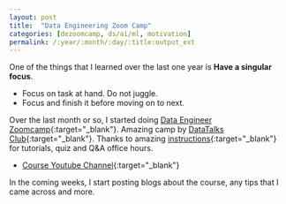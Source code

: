 ```yaml
---
layout: post
title:  "Data Engineering Zoom Camp"
categories: [dezoomcamp, ds/ai/ml, motivation]
permalink: /:year/:month/:day/:title:output_ext
---
```

One of the things that I learned over the last one year is **Have a singular focus**. 
- Focus on task at hand. Do not juggle. 
- Focus and finish it before moving on to next.

Over the last month or so, I started doing [Data Engineer Zoomcamp](https://github.com/DataTalksClub/data-engineering-zoomcamp){:target="_blank"}. Amazing camp by [DataTalks Club](https://www.youtube.com/c/DataTalksClub){:target="_blank"}. Thanks to amazing [instructions](https://github.com/DataTalksClub/data-engineering-zoomcamp#instructors){:target="_blank"} for tutorials, quiz and Q&A office hours.

- [Course Youtube Channel](https://www.youtube.com/playlist?list=PL3MmuxUbc_hJed7dXYoJw8DoCuVHhGEQb){:target="_blank"}

 
In the coming weeks, I start posting blogs about the course, any tips that I came across and more.
